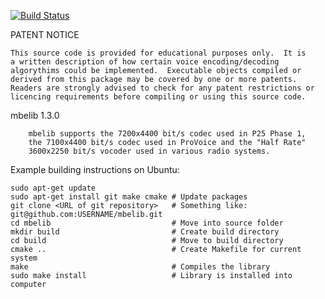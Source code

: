 [![Build Status](https://travis-ci.org/LouisErigHerve/mbelib.png?branch=master)](https://travis-ci.org/LouisErigHerve/mbelib)

PATENT NOTICE

    This source code is provided for educational purposes only.  It is
    a written description of how certain voice encoding/decoding
    algorythims could be implemented.  Executable objects compiled or 
    derived from this package may be covered by one or more patents.
    Readers are strongly advised to check for any patent restrictions or 
    licencing requirements before compiling or using this source code.

mbelib 1.3.0

        mbelib supports the 7200x4400 bit/s codec used in P25 Phase 1,
        the 7100x4400 bit/s codec used in ProVoice and the "Half Rate"
        3600x2250 bit/s vocoder used in various radio systems.

Example building instructions on Ubuntu:

    sudo apt-get update
    sudo apt-get install git make cmake # Update packages
    git clone <URL of git repository>   # Something like: git@github.com:USERNAME/mbelib.git
    cd mbelib                           # Move into source folder
    mkdir build                         # Create build directory
    cd build                            # Move to build directory
    cmake ..                            # Create Makefile for current system
    make                                # Compiles the library
    sudo make install                   # Library is installed into computer
